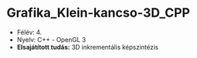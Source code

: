 # Grafika_Klein-kancso-3D_CPP

* Félév: 4.
* Nyelv: C++ - OpenGL 3
* **Elsajátított tudás:** 3D inkrementális képszintézis
